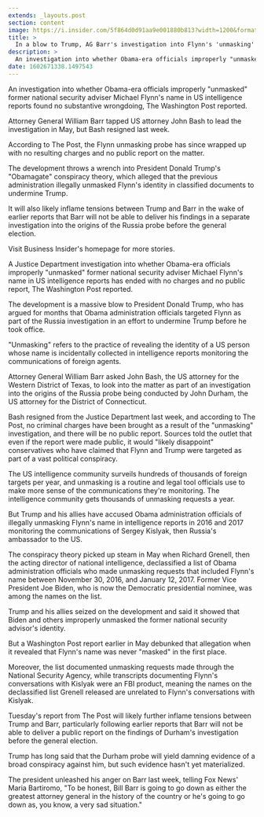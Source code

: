 ```yaml
--- 
extends: _layouts.post 
section: content 
image: https://i.insider.com/5f864d0d91aa9e001880b813?width=1200&format=jpeg 
title: > 
  In a blow to Trump, AG Barr's investigation into Flynn's 'unmasking' ended without criminal charges or a public report 
description: > 
  An investigation into whether Obama-era officials improperly "unmasked" former national security adviser Michael Flynn's name in US intelligence reports found no substantive wrongdoing, The Washington Post reported.According to The Post, the Flynn unmasking probe has since wrapped up with no resulting charges and no public report on the matter.A Justice Department investigation into whether Obama-era officials improperly "unmasked" former national security adviser Michael Flynn's name in US intelligence reports has ended with no charges and no public report, The Washington Post reported.Bash resigned from the Justice Department last week, and according to The Post, no criminal charges have been brought as a result of the "unmasking" investigation, and there will be no public report.But a Washington Post report earlier in May debunked that allegation when it revealed that Flynn's name was never "masked" in the first place. 
date: 1602671338.1497543 
--- 
```

An investigation into whether Obama-era officials improperly "unmasked" former national security adviser Michael Flynn's name in US intelligence reports found no substantive wrongdoing, The Washington Post reported.

Attorney General William Barr tapped US attorney John Bash to lead the investigation in May, but Bash resigned last week.

According to The Post, the Flynn unmasking probe has since wrapped up with no resulting charges and no public report on the matter.

The development throws a wrench into President Donald Trump's "Obamagate" conspiracy theory, which alleged that the previous administration illegally unmasked Flynn's identity in classified documents to undermine Trump.

It will also likely inflame tensions between Trump and Barr in the wake of earlier reports that Barr will not be able to deliver his findings in a separate investigation into the origins of the Russia probe before the general election.

Visit Business Insider's homepage for more stories.

A Justice Department investigation into whether Obama-era officials improperly "unmasked" former national security adviser Michael Flynn's name in US intelligence reports has ended with no charges and no public report, The Washington Post reported.

The development is a massive blow to President Donald Trump, who has argued for months that Obama administration officials targeted Flynn as part of the Russia investigation in an effort to undermine Trump before he took office.

"Unmasking" refers to the practice of revealing the identity of a US person whose name is incidentally collected in intelligence reports monitoring the communications of foreign agents.

Attorney General William Barr asked John Bash, the US attorney for the Western District of Texas, to look into the matter as part of an investigation into the origins of the Russia probe being conducted by John Durham, the US attorney for the District of Connecticut.

Bash resigned from the Justice Department last week, and according to The Post, no criminal charges have been brought as a result of the "unmasking" investigation, and there will be no public report. Sources told the outlet that even if the report were made public, it would "likely disappoint" conservatives who have claimed that Flynn and Trump were targeted as part of a vast political conspiracy.

The US intelligence community surveils hundreds of thousands of foreign targets per year, and unmasking is a routine and legal tool officials use to make more sense of the communications they're monitoring. The intelligence community gets thousands of unmasking requests a year.

But Trump and his allies have accused Obama administration officials of illegally unmasking Flynn's name in intelligence reports in 2016 and 2017 monitoring the communications of Sergey Kislyak, then Russia's ambassador to the US.

The conspiracy theory picked up steam in May when Richard Grenell, then the acting director of national intelligence, declassified a list of Obama administration officials who made unmasking requests that included Flynn's name between November 30, 2016, and January 12, 2017. Former Vice President Joe Biden, who is now the Democratic presidential nominee, was among the names on the list.

Trump and his allies seized on the development and said it showed that Biden and others improperly unmasked the former national security advisor's identity.

But a Washington Post report earlier in May debunked that allegation when it revealed that Flynn's name was never "masked" in the first place.

Moreover, the list documented unmasking requests made through the National Security Agency, while transcripts documenting Flynn's conversations with Kislyak were an FBI product, meaning the names on the declassified list Grenell released are unrelated to Flynn's conversations with Kislyak.

Tuesday's report from The Post will likely further inflame tensions between Trump and Barr, particularly following earlier reports that Barr will not be able to deliver a public report on the findings of Durham's investigation before the general election.

Trump has long said that the Durham probe will yield damning evidence of a broad conspiracy against him, but such evidence hasn't yet materialized.

The president unleashed his anger on Barr last week, telling Fox News' Maria Bartiromo, "To be honest, Bill Barr is going to go down as either the greatest attorney general in the history of the country or he's going to go down as, you know, a very sad situation."